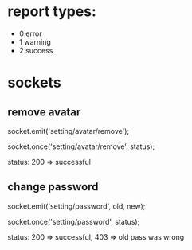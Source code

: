 # report types:

- 0 error
- 1 warning
- 2 success


# sockets

## remove avatar

socket.emit('setting/avatar/remove');

socket.once('setting/avatar/remove', status);

status: 200 => successful

## change password

socket.emit('setting/password', old, new);

socket.once('setting/password', status);

status: 200 => successful, 403 => old pass was wrong
